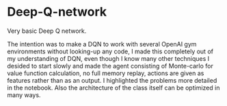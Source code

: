 # Deep-Q-network
Very basic Deep Q network.

The intention was to  make a DQN to work with several OpenAI gym environments without looking-up any code, I made this completely out of my understanding of DQN, even though I know many other techniques I desided to start slowly and made the agent consisting of Monte-carlo for value function calculation, no full memory replay, actions are given as features rather than as an output. I highlighted the problems more detailed in the notebook. Also the architecture of the class itself can be optimized in many ways.
